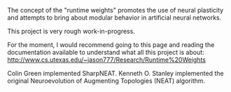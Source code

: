 The concept of the "runtime weights" promotes the use of neural plasticity and attempts to bring about modular behavior in artificial neural networks.

This project is very rough work-in-progress.

For the moment, I would recommend going to this page and reading the documentation available to understand what all this project is about: http://www.cs.utexas.edu/~jason777/Research/Runtime%20Weights

Colin Green implemented SharpNEAT.
Kenneth O. Stanley implemented the original Neuroevolution of Augmenting Topologies (NEAT) algorithm.
